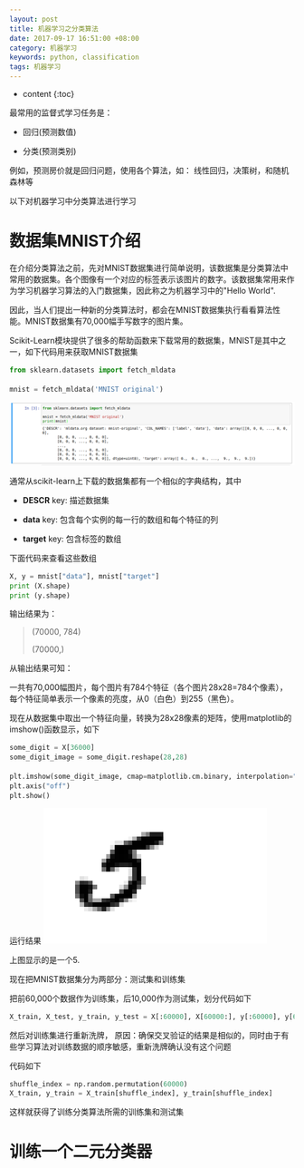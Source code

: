```yaml
---
layout: post
title: 机器学习之分类算法
date: 2017-09-17 16:51:00 +08:00
category: 机器学习
keywords: python, classification
tags: 机器学习
---
```


* content
{:toc}

最常用的监督式学习任务是：

- 回归(预测数值)

- 分类(预测类别)


例如，预测房价就是回归问题，使用各个算法，如： 线性回归，决策树，和随机森林等

以下对机器学习中分类算法进行学习

# 数据集MNIST介绍

在介绍分类算法之前，先对MNIST数据集进行简单说明，该数据集是分类算法中常用的数据集。各个图像有一个对应的标签表示该图片的数字。该数据集常用来作为学习机器学习算法的入门数据集，因此称之为机器学习中的"Hello World".

因此，当人们提出一种新的分类算法时，都会在MNIST数据集执行看看算法性能。MNIST数据集有70,000幅手写数字的图片集。

Scikit-Learn模块提供了很多的帮助函数来下载常用的数据集，MNIST是其中之一，如下代码用来获取MNIST数据集

```python
from sklearn.datasets import fetch_mldata

mnist = fetch_mldata('MNIST original')
```
![classification-mnist-dataset-download](/images/ml/classification-mnist-dataset-download.png)


通常从scikit-learn上下载的数据集都有一个相似的字典结构，其中

- **DESCR** key: 描述数据集

- **data** key: 包含每个实例的每一行的数组和每个特征的列

- **target** key: 包含标签的数组

下面代码来查看这些数组

```python
X, y = mnist["data"], mnist["target"]
print (X.shape)
print (y.shape)
```

输出结果为：
> (70000, 784)
>
> (70000,)

从输出结果可知：

一共有70,000幅图片，每个图片有784个特征（各个图片28x28=784个像素），每个特征简单表示一个像素的亮度，从0（白色）到255（黑色）。

现在从数据集中取出一个特征向量，转换为28x28像素的矩阵，使用matplotlib的imshow()函数显示，如下

```python
some_digit = X[36000]
some_digit_image = some_digit.reshape(28,28)

plt.imshow(some_digit_image, cmap=matplotlib.cm.binary, interpolation="nearest")
plt.axis("off")
plt.show()
```

运行结果
![mnist_num_5_show](/images/ml/mnist_num_5_show.png)

上图显示的是一个5.

现在把MNIST数据集分为两部分：测试集和训练集

把前60,000个数据作为训练集，后10,000作为测试集，划分代码如下

```python
X_train, X_test, y_train, y_test = X[:60000], X[60000:], y[:60000], y[60000:]
```

然后对训练集进行重新洗牌， 原因：确保交叉验证的结果是相似的，同时由于有些学习算法对训练数据的顺序敏感，重新洗牌确认没有这个问题

代码如下

```python
shuffle_index = np.random.permutation(60000)
X_train, y_train = X_train[shuffle_index], y_train[shuffle_index]
```

这样就获得了训练分类算法所需的训练集和测试集

# 训练一个二元分类器
